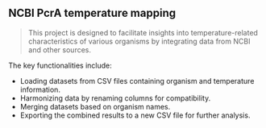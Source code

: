 ## NCBI PcrA temperature mapping

> This project is designed to facilitate insights into temperature-related characteristics of various organisms by integrating data from NCBI and other sources.

The key functionalities include:
- Loading datasets from CSV files containing organism and temperature information.
- Harmonizing data by renaming columns for compatibility.
- Merging datasets based on organism names.
- Exporting the combined results to a new CSV file for further analysis.

